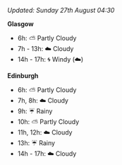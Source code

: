 *Updated: Sunday 27th August 04:30*

**Glasgow**

* 6h: :partly_sunny: Partly Cloudy
* 7h - 13h: :cloud: Cloudy
* 14h - 17h: :cyclone: Windy (:cloud:)

**Edinburgh**

* 6h: :partly_sunny: Partly Cloudy
* 7h, 8h: :cloud: Cloudy
* 9h: :umbrella: Rainy
* 10h: :partly_sunny: Partly Cloudy
* 11h, 12h: :cloud: Cloudy
* 13h: :umbrella: Rainy
* 14h - 17h: :cloud: Cloudy
